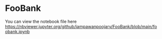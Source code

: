 # FooBank

You can view the notebook file here 
https://nbviewer.jupyter.org/github/iampawanpoojary/FooBank/blob/main/foobank.ipynb

